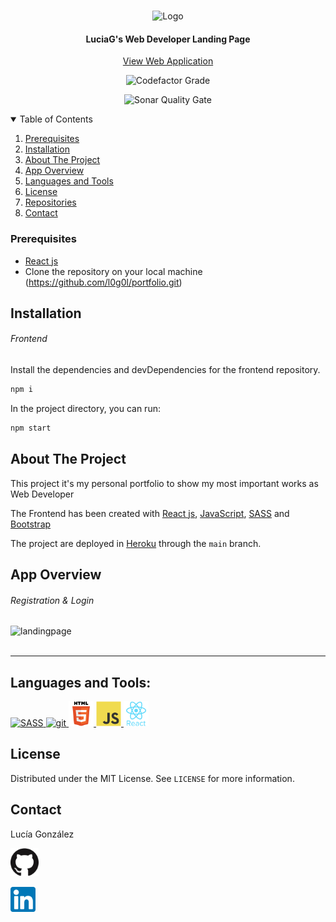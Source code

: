 
<!-- PROJECT LOGO -->
<br />
<p align="center">
    <img height="200" src="" alt="Logo" >

<h4 align="center">LuciaG's Web Developer Landing Page</h4>

  <p align="center">
    <a href="https://luciawebdeveloperpage.herokuapp.com/">View Web Application</a>
  </p>
    <p align="center">
<img src="https://www.codefactor.io/repository/github/l0g0l/landingpage/badge" alt="Codefactor Grade">
</p>
  <p align="center">
<img src="https://sonarcloud.io/api/project_badges/measure?project=l0g0l_landingPage&metric=alert_status" alt="Sonar Quality Gate"></p>
</p>



<!-- TABLE OF CONTENTS -->
<details open="open">
  <summary>Table of Contents</summary>
  <ol>
  <li><a  href="#prerequisites">Prerequisites</a></li>
    <li>
      <a href="#installation">Installation</a>
    </li>
    <li>
      <a href="#about-the-project">About The Project</a>
    </li>
    <li>
      <a href="#app-overview">App Overview</a>
    </li>
    <li><a href="#languages-and-tools">Languages and Tools</a></li>
    <li><a href="#license">License</a></li>
    <li><a href="#repositories">Repositories</a></li>
    <li><a href="#contact">Contact</a></li>
  </ol>
</details>  


### Prerequisites  


-  [React js](https://es.reactjs.org/)
- Clone the repository on your local machine (https://github.com/l0g0l/portfolio.git)


## Installation

###### Frontend

Install the dependencies and devDependencies for the frontend repository.

```sh
npm i
```
In the project directory, you can run:

```sh
npm start
```


<!-- ABOUT THE PROJECT -->
## About The Project


This project it's my personal portfolio to show my most important works as Web Developer

The Frontend has been created with [React js](https://es.reactjs.org/), [JavaScript](https://developer.mozilla.org/es/docs/Web/JavaScript), [SASS](https://sass-lang.com/) and [Bootstrap](https://getbootstrap.com/)

The project are deployed in [Heroku](https://id.heroku.com/) through the `main` branch.



<!-- USAGE -->
## App Overview

###### Registration & Login

<img src="" alt="landingpage" >

<br>
<br>


---


<!-- ACKNOWLEDGEMENTS -->
## Languages and Tools:
<p align="left">
       <a href="https://sass-lang.com/" target="_blank"> 
        <img src="https://sass-lang.com/assets/img/logos/logo-b6e1ef6e.svg" alt="SASS" width="40" height="40"/>
    </a> 
     <a href="https://git-scm.com/" target="_blank">
        <img src="https://www.vectorlogo.zone/logos/git-scm/git-scm-icon.svg" alt="git" width="40" height="40"/>
    </a>
    <a href="https://www.w3.org/html/" target="_blank">
        <img src="https://raw.githubusercontent.com/devicons/devicon/master/icons/html5/html5-original-wordmark.svg" alt="html5" width="40" height="40"/>
    </a>
    <a href="https://developer.mozilla.org/en-US/docs/Web/JavaScript" target="_blank">
        <img src="https://raw.githubusercontent.com/devicons/devicon/master/icons/javascript/javascript-original.svg" alt="javascript" width="40" height="40"/>
    </a>
     <a href="https://reactjs.org/" target="_blank">
        <img src="https://raw.githubusercontent.com/devicons/devicon/master/icons/react/react-original-wordmark.svg" alt="react" width="40" height="40"/>
    </a>
 </p>


<!-- LICENSE -->
## License

Distributed under the MIT License. See `LICENSE` for more information.


<!-- CONTACT -->
## Contact

  

Lucía González

  

[<img src="https://github.com/l0g0l/hackathonmwc/raw/main/src/images/GitHub.png" width=45px heigth=45px>](https://github.com/l0g0l)

  

[<img src="https://github.com/l0g0l/hackathonmwc/raw/main/src/images/linkedin.png" width=40px heigth=40px>](https://www.linkedin.com/in/luciagonzalezlara)